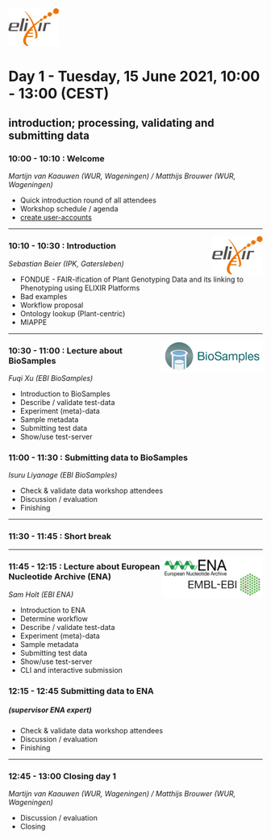 
<img src="images/logo_elixir.png" width="100">

# Day 1 - Tuesday, 15 June 2021, 10:00 - 13:00 (CEST)
## introduction; processing, validating and submitting data


### 10:00 - 10:10 : Welcome
*Martijn van Kaauwen (WUR, Wageningen) / Matthijs Brouwer (WUR, Wageningen)*
- Quick introduction round of all attendees
- Workshop schedule / agenda
- [create user-accounts](https://ena-docs.readthedocs.io/en/latest/submit/general-guide/registration.html)

---

<img align="right" src="images/logo_elixir.png" width="100">

### 10:10 - 10:30 : Introduction
*Sebastian Beier (IPK, Gatersleben)*
- FONDUE - FAIR-ification of Plant Genotyping Data and its linking to Phenotyping using ELIXIR Platforms
- Bad examples
- Workflow proposal
- Ontology lookup (Plant-centric)
- MIAPPE

---

<img align="right" src="images/BioSamples.png" width="200">

### 10:30 - 11:00 : Lecture about __BioSamples__
*Fuqi Xu (EBI BioSamples)*
- Introduction to BioSamples
- Describe / validate test-data
- Experiment (meta)-data
- Sample metadata
- Submitting test data
- Show/use test-server 

### 11:00 - 11:30 : Submitting data to __BioSamples__
*Isuru Liyanage (EBI BioSamples)*
- Check & validate data workshop attendees
- Discussion / evaluation
- Finishing

---

### 11:30 - 11:45 : Short break

---

<img align="right" src="images/embl_ebi.png" width="200">

###  11:45 - 12:15 : Lecture about __European Nucleotide Archive__ (__ENA__)
*Sam Holt (EBI ENA)*
- Introduction to ENA
- Determine workflow
- Describe / validate test-data 
- Experiment (meta)-data
- Sample metadata
- Submitting test data
- Show/use test-server 
- CLI and interactive submission

### 12:15 - 12:45 Submitting data to __ENA__
##### (_supervisor ENA expert_)
- Check & validate data workshop attendees
- Discussion / evaluation
- Finishing 

---

### 12:45 - 13:00 Closing day 1
*Martijn van Kaauwen (WUR, Wageningen) / Matthijs Brouwer (WUR, Wageningen)*
* Discussion / evaluation
* Closing
